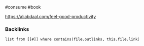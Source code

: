 #consume  #book 

https://aliabdaal.com/feel-good-productivity

### Backlinks
```dataview 
list from [[#]] where contains(file.outlinks, this.file.link)
```

